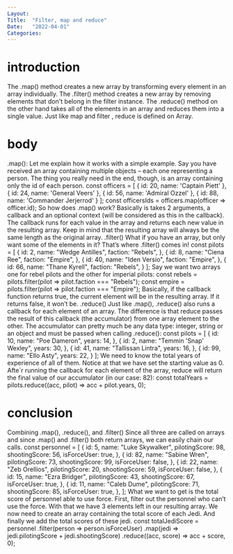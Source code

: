 ```yaml
---
Layout:
Title:  "Filter, map and reduce"
Date:   "2022-04-01"
Categories:
---
```

# introduction
The .map() method creates a new array by transforming every element in an array individually. The .filter() method creates a new array by removing elements that don't belong in the filter instance. The .reduce() method on the other hand takes all of the elements in an array and reduces them into a single value. Just like map and filter , reduce is defined on Array.


# body
.map():
Let me explain how it works with a simple example. Say you have received an array containing multiple objects – each one representing a person. The thing you really need in the end, though, is an array containing only the id of each person.
const officers = [
  { id: 20, name: 'Captain Piett' },
  { id: 24, name: 'General Veers' },
  { id: 56, name: 'Admiral Ozzel' },
  { id: 88, name: 'Commander Jerjerrod' }
];
const officersIds = officers.map(officer => officer.id);
So how does .map() work? Basically is takes 2 arguments, a callback and an optional context (will be considered as this in the callback). The callback runs for each value in the array and returns each new value in the resulting array. Keep in mind that the resulting array will always be the same length as the original array.
.filter()
What if you have an array, but only want some of the elements in it? That’s where .filter() comes in!
const pilots = [
  {
    id: 2,
    name: "Wedge Antilles",
    faction: "Rebels",
  },
  {
    id: 8,
    name: "Ciena Ree",
    faction: "Empire",
  },
  {
    id: 40,
    name: "Iden Versio",
    faction: "Empire",
  },
  {
    id: 66,
    name: "Thane Kyrell",
    faction: "Rebels",
  }
];
Say we want two arrays one for rebel pilots and the other for imperial pilots:
const rebels = pilots.filter(pilot => pilot.faction === "Rebels");
const empire = pilots.filter(pilot => pilot.faction === "Empire");
Basically, if the callback function returns true, the current element will be in the resulting array. If it returns false, it won’t be.
.reduce()
Just like .map(), .reduce() also runs a callback for each element of an array. The difference is that reduce passes the result of this callback (the accumulator) from one array element to the other.
The accumulator can pretty much be any data type: integer, string or an object and must be passed when calling .reduce():
const pilots = [
  {
    id: 10,
    name: "Poe Dameron",
    years: 14,
  },
  {
    id: 2,
    name: "Temmin 'Snap' Wexley",
    years: 30,
  },
  {
    id: 41,
    name: "Tallissan Lintra",
    years: 16,
  },
  {
    id: 99,
    name: "Ello Asty",
    years: 22,
  }
];
We need to know the total years of experience of all of them. Notice at that we have set the starting value as 0. Afte`r running the callback for each element of the array, reduce will return the final value of our accumulator (in our case: 82):
const totalYears = pilots.reduce((acc, pilot) => acc + pilot.years, 0);


# conclusion
Combining .map(), .reduce(), and .filter()
Since all three are called on arrays and since .map() and .filter() both return arrays, we can easily chain our calls.
const personnel = [
  {
    id: 5,
    name: "Luke Skywalker",
    pilotingScore: 98,
    shootingScore: 56,
    isForceUser: true,
  },
  {
    id: 82,
    name: "Sabine Wren",
    pilotingScore: 73,
    shootingScore: 99,
    isForceUser: false,
  },
  {
    id: 22,
    name: "Zeb Orellios",
    pilotingScore: 20,
    shootingScore: 59,
    isForceUser: false,
  },
  {
    id: 15,
    name: "Ezra Bridger",
    pilotingScore: 43,
    shootingScore: 67,
    isForceUser: true,
  },
  {
    id: 11,
    name: "Caleb Dume",
    pilotingScore: 71,
    shootingScore: 85,
    isForceUser: true,
  },
];
What we want to get is the total score of personnel able to use force. First, filter out the personnel who can’t use the force. With that we have 3 elements left in our resulting array. We now need to create an array containing the total score of each Jedi. And finally we add the total scores of these jedi.
const totalJediScore = personnel
  .filter(person => person.isForceUser)
  .map(jedi => jedi.pilotingScore + jedi.shootingScore)
  .reduce((acc, score) => acc + score, 0);